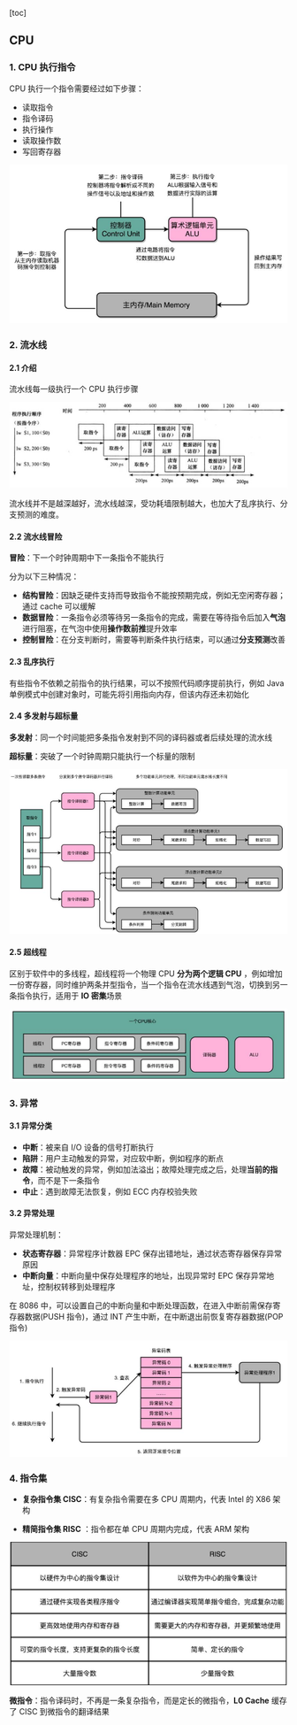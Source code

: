 [toc]



## CPU

### 1. CPU 执行指令

CPU 执行一个指令需要经过如下步骤：

- 读取指令
- 指令译码
- 执行操作
- 读取操作数
- 写回寄存器

![](img/CPU执行指令.jpg)

### 2. 流水线

#### 2.1 介绍

流水线每一级执行一个 CPU 执行步骤

![](img/流水线模型.jpg)

流水线并不是越深越好，流水线越深，受功耗墙限制越大，也加大了乱序执行、分支预测的难度。



#### 2.2 流水线冒险

**冒险**：下一个时钟周期中下一条指令不能执行

分为以下三种情况：

- **结构冒险**：因缺乏硬件支持而导致指令不能按预期完成，例如无空闲寄存器；通过 cache 可以缓解
- **数据冒险**：一条指令必须等待另一条指令的完成，需要在等待指令后加入**气泡**进行阻塞，在气泡中使用**操作数前推**提升效率
- **控制冒险**：在分支判断时，需要等判断条件执行结束，可以通过**分支预测**改善



#### 2.3 乱序执行

有些指令不依赖之前指令的执行结果，可以不按照代码顺序提前执行，例如 Java 单例模式中创建对象时，可能先将引用指向内存，但该内存还未初始化



#### 2.4 多发射与超标量

**多发射**：同一个时间能把多条指令发射到不同的译码器或者后续处理的流水线

**超标量**：突破了一个时钟周期只能执行一个标量的限制

![](img/多发射与超标量.JPG)

#### 2.5 超线程

区别于软件中的多线程，超线程将一个物理 CPU **分为两个逻辑 CPU** ，例如增加一份寄存器，同时维护两条并型指令，当一个指令在流水线遇到气泡，切换到另一条指令执行，适用于 **IO 密集**场景

![](img/超线程.jpg)

### 3. 异常

#### 3.1 异常分类

- **中断**：被来自 I/O 设备的信号打断执行
- **陷阱**：用户主动触发的异常，对应软中断，例如程序的断点
- **故障**：被动触发的异常，例如加法溢出；故障处理完成之后，处理**当前的指令**，而不是下一条指令
- **中止**：遇到故障无法恢复，例如 ECC 内存校验失败

#### 3.2 异常处理

异常处理机制：

- **状态寄存器**：异常程序计数器 EPC 保存出错地址，通过状态寄存器保存异常原因
- **中断向量**：中断向量中保存处理程序的地址，出现异常时 EPC 保存异常地址，控制权转移到处理程序

在 8086 中，可以设置自己的中断向量和中断处理函数，在进入中断前需保存寄存器数据(PUSH 指令)，通过 INT 产生中断，在中断退出前恢复寄存器数据(POP 指令)

![](img/中断处理.jpg)



### 4. 指令集

- **复杂指令集 CISC**：有复杂指令需要在多 CPU 周期内，代表 Intel 的 X86 架构

- **精简指令集 RISC** ：指令都在单 CPU 周期内完成，代表 ARM 架构

![](img/cisc和risc.jpg)

**微指令**：指令译码时，不再是一条复杂指令，而是定长的微指令，**L0 Cache** 缓存了 CISC 到微指令的翻译结果